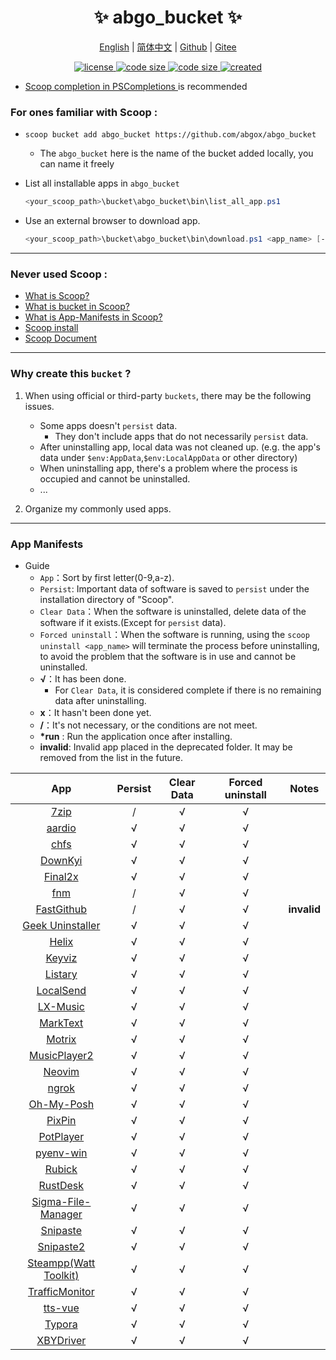 <p align="center">
    <h1 align="center">✨ abgo_bucket ✨</h1>
</p>

<p align="center">
    <a href="README.md">English</a> |
    <a href="README-CN.md">简体中文</a> |
    <a href="https://github.com/abgox/abgo_bucket">Github</a> |
    <a href="https://gitee.com/abgox/abgo_bucket">Gitee</a>
</p>

<p align="center">
    <a href="https://github.com/abgox/abgo_bucket/blob/main/LICENSE">
        <img src="https://img.shields.io/github/license/abgox/abgo_bucket" alt="license" />
    </a>
    <a href="https://img.shields.io/github/languages/code-size/abgox/abgo_bucket.svg">
        <img src="https://img.shields.io/github/languages/code-size/abgox/abgo_bucket.svg" alt="code size" />
    </a>
    <a href="https://img.shields.io/github/repo-size/abgox/abgo_bucket.svg">
        <img src="https://img.shields.io/github/repo-size/abgox/abgo_bucket.svg" alt="code size" />
    </a>
    <a href="https://github.com/abgox/abgo_bucket">
        <img src="https://img.shields.io/badge/created-2023--6--1-blue" alt="created" />
    </a>
</p>

-   [Scoop completion in PSCompletions ](https://github.com/abgox/PSCompletions "PSCompletions")is recommended

### For ones familiar with Scoop :

-   `scoop bucket add abgo_bucket https://github.com/abgox/abgo_bucket`

    -   The `abgo_bucket` here is the name of the bucket added locally, you can name it freely

-   List all installable apps in `abgo_bucket`

    ```powershell
    <your_scoop_path>\bucket\abgo_bucket\bin\list_all_app.ps1
    ```

-   Use an external browser to download app.

    ```powershell
    <your_scoop_path>\bucket\abgo_bucket\bin\download.ps1 <app_name> [-isUpdate]
    ```

---

### Never used Scoop :

-   [What is Scoop?](https://github.com/ScoopInstaller/Scoop)
-   [What is bucket in Scoop?](https://github.com/ScoopInstaller/Scoop/wiki/Buckets)
-   [What is App-Manifests in Scoop?](https://github.com/ScoopInstaller/Scoop/wiki/App-Manifests)
-   [Scoop install](https://github.com/ScoopInstaller/Install)
-   [Scoop Document](https://github.com/ScoopInstaller/Scoop/wiki)

---

### Why create this `bucket` ?

1. When using official or third-party `buckets`, there may be the following issues.

    - Some apps doesn't `persist` data.
        - They don't include apps that do not necessarily `persist` data.
    - After uninstalling app, local data was not cleaned up. (e.g. the app's data under `$env:AppData`,`$env:LocalAppData` or other directory)
    - When uninstalling app, there's a problem where the process is occupied and cannot be uninstalled.
    - ...

2. Organize my commonly used apps.

---

### App Manifests

-   Guide
    -   `App`：Sort by first letter(0-9,a-z).
    -   `Persist`: Important data of software is saved to `persist` under the installation directory of "Scoop".
    -   `Clear Data`：When the software is uninstalled, delete data of the software if it exists.(Except for `persist` data).
    -   `Forced uninstall`：When the software is running, using the `scoop uninstall <app_name>` will terminate the process before uninstalling, to avoid the problem that the software is in use and cannot be uninstalled.
    -   **√**：It has been done.
        -   For `Clear Data`, it is considered complete if there is no remaining data after uninstalling.
    -   **x**：It hasn't been done yet.
    -   **/**：It's not necessary, or the conditions are not meet.
    -   **\*run** : Run the application once after installing.
    -   **invalid**: Invalid app placed in the deprecated folder. It may be removed from the list in the future.

|                                     App                                     | Persist | Clear Data | Forced uninstall | Notes       |
| :-------------------------------------------------------------------------: | :-----: | :--------: | :--------------: | ----------- |
|                          [7zip](https://7-zip.org)                          |    /    |     √      |        √         |             |
|                        [aardio](https://aardio.com)                         |    √    |     √      |        √         |             |
|                        [chfs](http://iscute.cn/chfs)                        |    √    |     √      |        √         |             |
|               [DownKyi](https://leiurayer.github.io/downkyi)                |    √    |     √      |        √         |             |
|                    [Final2x](https://final2x.tohru.top)                     |    √    |     √      |        √         |             |
|                    [fnm](https://github.com/Schniz/fnm)                     |    /    |     √      |        √         |             |
|           [FastGithub](https://github.com/dotnetcore/FastGithub)            |    /    |     √      |        √         | **invalid** |
|               [Geek Uninstaller](https://geekuninstaller.com)               |    √    |     √      |        √         |             |
|                      [Helix](https://helix-editor.com)                      |    √    |     √      |        √         |             |
|                [Keyviz](https://mularahul.github.io/keyviz)                 |    √    |     √      |        √         |             |
|                     [Listary](https://www.listary.com)                      |    √    |     √      |        √         |             |
|                     [LocalSend](https://localsend.org)                      |    √    |     √      |        √         |             |
|                    [LX-Music](https://docs.lxmusic.top)                     |    √    |     √      |        √         |             |
|                     [MarkText](https://www.marktext.cc)                     |    √    |     √      |        √         |             |
|                        [Motrix](https://motrix.app)                         |    √    |     √      |        √         |             |
|        [MusicPlayer2](https://github.com/zhongyang219/MusicPlayer2)         |    √    |     √      |        √         |             |
|                         [Neovim](https://neovim.io)                         |    √    |     √      |        √         |             |
|                         [ngrok](https://ngrok.com)                          |    √    |     √      |        √         |             |
|                     [Oh-My-Posh](https://ohmyposh.dev)                      |    √    |     √      |        √         |             |
|                       [PixPin](https://pixpinapp.com)                       |    √    |     √      |        √         |             |
|                   [PotPlayer](https://potplayer.daum.net)                   |    √    |     √      |        √         |             |
|             [pyenv-win](https://github.com/pyenv-win/pyenv-win)             |    √    |     √      |        √         |             |
|              [Rubick](https://github.com/rubickCenter/rubick)               |    √    |     √      |        √         |             |
|              [RustDesk](https://github.com/rustdesk/rustdesk)               |    √    |     √      |        √         |             |
| [Sigma-File-Manager](https://github.com/aleksey-hoffman/sigma-file-manager) |    √    |     √      |        √         |             |
|                    [Snipaste](https://www.snipaste.com)                     |    √    |     √      |        √         |             |
|                    [Snipaste2](https://www.snipaste.com)                    |    √    |     √      |        √         |             |
|                [Steampp(Watt Toolkit)](https://steampp.net)                 |    √    |     √      |        √         |             |
|      [TrafficMonitor](https://github.com/zhongyang219/TrafficMonitor)       |    √    |     √      |        √         |             |
|                [tts-vue](https://github.com/LokerL/tts-vue)                 |    √    |     √      |        √         |             |
|                         [Typora](https://typora.io)                         |    √    |     √      |        √         |             |
|            [XBYDriver](https://github.com/gaozhangmin/aliyunpan)            |    √    |     √      |        √         |             |
